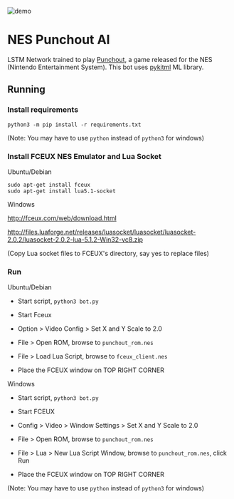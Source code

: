 ![demo](screenshot.gif)

# NES Punchout AI

LSTM Network trained to play [Punchout](https://en.wikipedia.org/wiki/Punch-Out!!_(NES)), a game released for the NES (Nintendo Entertainment System). This bot uses [pykitml](https://github.com/RainingComputers/pykitml) ML library.

## Running

### Install requirements

```python3 -m pip install -r requirements.txt```

(Note: You may have to use `python` instead of `python3` for windows)

### Install FCEUX NES Emulator and Lua Socket

Ubuntu/Debian

```
sudo apt-get install fceux
sudo apt-get install lua5.1-socket
```

Windows

http://fceux.com/web/download.html

http://files.luaforge.net/releases/luasocket/luasocket/luasocket-2.0.2/luasocket-2.0.2-lua-5.1.2-Win32-vc8.zip

(Copy Lua socket files to FCEUX's directory, say yes to replace files)


### Run 

Ubuntu/Debian

+ Start script, `python3 bot.py`

+ Start Fceux

+ Option > Video Config > Set X and Y Scale to 2.0

+ File > Open ROM, browse to `punchout_rom.nes`

+ File > Load Lua Script, browse to `fceux_client.nes`

+ Place the FCEUX window on TOP RIGHT CORNER

Windows

+ Start script, `python3 bot.py`

+ Start FCEUX

+ Config > Video > Window Settings > Set X and Y Scale to 2.0

+ File > Open ROM, browse to `punchout_rom.nes`

+ File > Lua > New Lua Script Window, browse to `punchout_rom.nes`, click Run

+ Place the FCEUX window on TOP RIGHT CORNER

(Note: You may have to use `python` instead of `python3` for windows)
